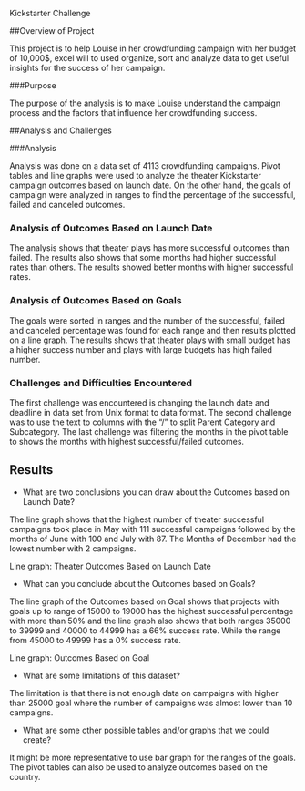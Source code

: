 Kickstarter Challenge

##Overview of Project

This project is to help Louise in her crowdfunding campaign with her budget of 10,000$, excel will to used organize, sort and analyze data to get useful insights for the success of her campaign. 

###Purpose

The purpose of the analysis is to make Louise understand the campaign process and the factors that influence her crowdfunding success.

##Analysis and Challenges

###Analysis

Analysis was done on a data set of 4113 crowdfunding campaigns. Pivot tables and line graphs were used to analyze the theater Kickstarter campaign outcomes based on launch date. On the other hand, the goals of campaign were analyzed in ranges to find the percentage of the successful, failed and canceled outcomes.  

### Analysis of Outcomes Based on Launch Date

The analysis shows that theater plays has more successful outcomes than failed. The results also shows that some months had higher successful rates than others. The results showed better months with higher successful rates.

### Analysis of Outcomes Based on Goals

The goals were sorted in ranges and the number of the successful, failed and canceled percentage was found for each range and then results plotted on a line graph. The results shows that theater plays with small budget has a higher success number and plays with large budgets has high failed number.

### Challenges and Difficulties Encountered

The first challenge was encountered is changing the launch date and deadline in data set from Unix format to data format. The second challenge was to use the text to columns with the “/” to split Parent Category and Subcategory. The last challenge was filtering the months in the pivot table to shows the months with highest successful/failed outcomes.

## Results

- What are two conclusions you can draw about the Outcomes based on Launch Date?

The line graph shows that the highest number of theater successful campaigns took place in May with 111 successful campaigns followed by the months of June with 100 and July with 87. The Months of December had the lowest number with 2 campaigns. 

 
Line graph: Theater Outcomes Based on Launch Date


- What can you conclude about the Outcomes based on Goals?

The line graph of the Outcomes based on Goal shows that projects with goals up to range of 15000 to 19000 has the highest successful percentage with more than 50% and the line graph also shows that both ranges 35000 to 39999 and 40000 to 44999 has a 66% success rate. While the range from 45000 to 49999 has a 0% success rate.

 
Line graph: Outcomes Based on Goal

- What are some limitations of this dataset?

The limitation is that there is not enough data on campaigns with higher than 25000 goal where the number of campaigns was almost lower than 10 campaigns.

- What are some other possible tables and/or graphs that we could create?

It might be more representative to use bar graph for the ranges of the goals. The pivot tables can also be used to analyze outcomes based on the country. 

